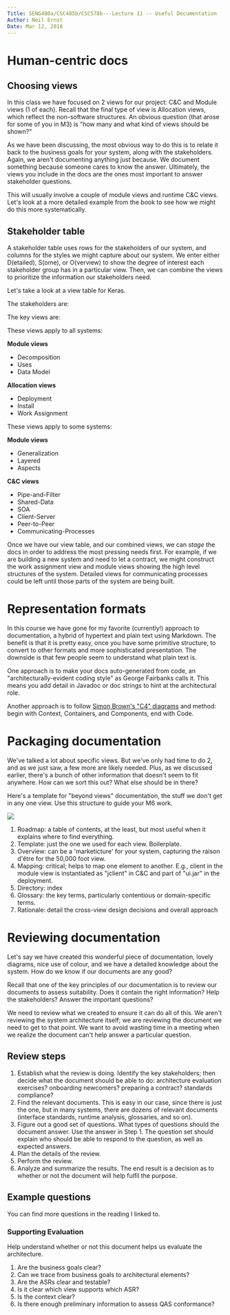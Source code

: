 ```yaml
---
Title: SENG480a/CSC485b/CSC578b---Lecture 11 -- Useful Documentation
Author: Neil Ernst
Date: Mar 12, 2018
---
```


# Human-centric docs
## Choosing views
In this class we have focused on 2 views for our project: C&C and Module views (1 of each). Recall that the final type of view is Allocation views, which reflect the non-software structures. An obvious question (that arose for some of you in M3) is "how many and what kind of views should be shown?"

As we have been discussing, the most obvious way to do this is to relate it back to the business goals for your system, along with the stakeholders. Again, we aren't documenting anything just because. We document something because someone cares to know the answer. Ultimately, the views you include in the docs are the ones most important to answer stakeholder questions.

This will usually involve a couple of module views and runtime C&C views. Let's look at a more detailed example from the book to see how we might do this more systematically.

## Stakeholder table
A stakeholder table uses rows for the stakeholders of our system, and columns for the styles we might capture about our system. We enter either D(etailed), S(ome), or O(verview) to show the degree of interest each stakeholder group has in a particular view. Then, we can combine the views to prioritize the information our stakeholders need. 

Let's take a look at a view table for Keras. 

The stakeholders are: 

The key views are:

These views apply to all systems:

**Module views**
* Decomposition
* Uses
* Data Model

**Allocation views**
* Deployment
* Install
* Work Assignment

These views apply to some systems:

**Module views**
* Generalization
* Layered
* Aspects

**C&C views**
* Pipe-and-Filter
* Shared-Data
* SOA
* Client-Server
* Peer-to-Peer
* Communicating-Processes

Once we have our view table, and our combined views, we can *stage* the docs in order to address the most pressing needs first. For example, if we are building a new system and need to let a contract, we might construct the work assignment view and module views showing the high level structures of the system. Detailed views for communicating processes could be left until those parts of the system are being built. 

# Representation formats
In this course we have gone for my favorite (currently!) approach to documentation, a hybrid of hypertext and plain text using Markdown. The benefit is that it is pretty easy, once you have some primitive structure, to convert to other formats and more sophisticated presentation. The downside is that few people seem to understand what plain text is. 

One approach is to make your docs auto-generated from code, an "architecturally-evident coding style" as George Fairbanks calls it. This means you add detail in Javadoc or doc strings to hint at the architectural role. 

Another approach is to follow [Simon Brown's "C4" diagrams](https://c4model.com) and method: begin with Context, Containers, and Components, end with Code.

<!-- 
Enterprise Architect
JetUML
 -->

# Packaging documentation

We've talked a lot about specific views. But we've only had time to do 2, and as we just saw, a few more are likely needed. Plus, as we discussed earlier, there's a bunch of other information that doesn't seem to fit anywhere. How can we sort this out? What else should be in there?

Here's a template for "beyond views" documentation, the stuff we don't get in any one view.  Use this structure to guide your M6 work.

![](img/beyond-views.png)

1. Roadmap: a table of contents, at the least, but most useful when it explains where to find everything.
2. Template: just the one we used for each view. Boilerplate.
3. Overview: can be a 'marketicture' for your system, capturing the raison d'être for the 50,000 foot view.
4. Mapping: critical; helps to map one element to another. E.g., client in the module view is instantiated as "jclient" in C&C and part of "ui.jar" in the deployment.
5. Directory: index
6. Glossary: the key terms, particularly contentious or domain-specific terms.
7. Rationale: detail the cross-view design decisions and overall approach

# Reviewing documentation
Let's say we have created this wonderful piece of documentation, lovely diagrams, nice use of colour, and we have a detailed knowledge about the system. How do we know if our documents are any good? 

Recall that one of the key principles of our documentation is to review our documents to assess suitability. Does it contain the right information? Help the stakeholders? Answer the important questions?

We need to review what we created to ensure it can do all of this. We aren't reviewing the system architecture itself; we are reviewing the document we need to get to that point. We want to avoid wasting time in a meeting when we realize the document can't help answer a particular question.

## Review steps
1. Establish what the review is doing. Identify the key stakeholders; then decide what the document should be able to do: architecture evaluation exercises? onboarding newcomers? preparing a contract? standards compliance?
2. Find the relevant documents. This is easy in our case, since there is just the one, but in many systems, there are dozens of relevant documents (interface standards, runtime analysis, glossaries, and so on). 
3. Figure out a good set of questions. What types of questions should the document answer. Use the answer in Step 1. The question set should explain who should be able to respond to the question, as well as expected answers.
4. Plan the details of the review.
5. Perform the review.
6. Analyze and summarize the results. The end result is a decision as to whether or not the document will help fulfil the purpose.

## Example questions
You can find more questions in the reading I linked to.

### Supporting Evaluation
Help understand whether or not this document helps us evaluate the architecture.

1. Are the business goals clear? 
2. Can we trace from business goals to architectural elements?
3. Are the ASRs clear and testable?
4. Is it clear which view supports which ASR?
5. Is the context clear?
6. Is there enough preliminary information to assess QAS conformance?
